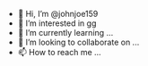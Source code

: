 - 👋 Hi, I’m @johnjoe159
- 👀 I’m interested in gg
- 🌱 I’m currently learning ...
- 💞️ I’m looking to collaborate on ...
- 📫 How to reach me ...

<!---
johnjoe159/johnjoe159 is a ✨ special ✨ repository because its `README.md` (this file) appears on your GitHub profile.
You can click the Preview link to take a look at your changes.
--->
